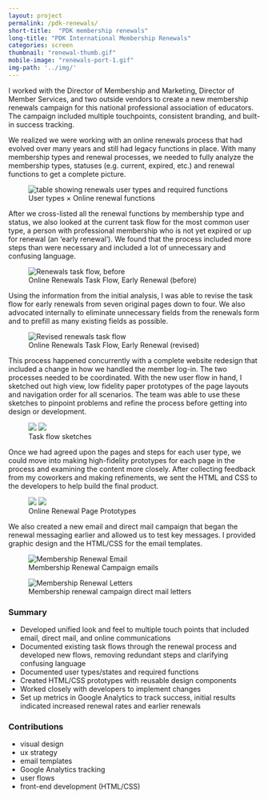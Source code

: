 ```yaml
---
layout: project
permalink: /pdk-renewals/
short-title:  "PDK membership renewals"
long-title: "PDK International Membership Renewals"
categories: screen
thumbnail: "renewal-thumb.gif"
mobile-image: "renewals-port-1.gif"
img-path: '../img/'
---
```

I worked with the Director of Membership and Marketing, Director of Member Services, and two outside vendors to create a new membership renewals campaign for this national professional association of educators. The campaign included multiple touchpoints, consistent branding, and built-in success tracking.

We realized we were working with an online renewals process that had evolved over many years and still had legacy functions in place. With many membership types and renewal processes, we needed to fully analyze the membership types, statuses (e.g. current, expired, etc.) and renewal functions to get a complete&nbsp;picture.
<figure>
	<img src="{{ page.img-path }}renewals-usertypes-functions.png" alt="table showing renewals user types and required functions" />
	<figcaption>User types &times; Online renewal functions</figcaption>
</figure>

After we cross-listed all the renewal functions by membership type and status, we also looked at the current task flow for the most common user type, a person with professional membership who is not yet expired or up for renewal (an &lsquo;early renewal&rsquo;). We found that the process included more steps than were necessary and included a lot of unnecessary and confusing language.
<figure>
	<img src="{{ page.img-path }}task-flow-before.png" alt="Renewals task flow, before" />
	<figcaption>Online Renewals Task Flow, Early Renewal (before)</figcaption>
</figure>
Using the information from the initial analysis, I was able to revise the task flow for early renewals from seven original pages down to four. We also advocated internally to eliminate unnecessary fields from the renewals form and to prefill as many existing fields as possible. 
<figure>
	<img src="{{ page.img-path }}renewals-task-flow-revised.gif" alt="Revised renewals task flow" />
	<figcaption>Online Renewals Task Flow, Early Renewal (revised)</figcaption>
</figure>
This process happened concurrently with a complete website redesign that included a change in how we handled the member log-in. The two processes needed to be coordinated. With the new user flow in hand, I sketched out high view, low fidelity paper prototypes of the page layouts and navigation order for all scenarios. The team was able to use these sketches to pinpoint problems and refine the process before getting into design or development.
<figure>
	<img src="{{ page.img-path }}task-flow-photo-2.jpg" class="img-halfsies">
	<img src="{{ page.img-path }}task-flow-photo.jpg" class="img-halfsies">
	<figcaption>Task flow sketches</figcaption>
</figure>
Once we had agreed upon the pages and steps for each user type, we could move into making high-fidelity prototypes for each page in the process and examining the content more closely. After collecting feedback from my coworkers and making refinements, we sent the HTML and CSS to the developers to help build the final product.
<figure> 
	<img src="{{ page.img-path }}expired-my-account-page.png" class="img-halfsies"/> 
	<img src="{{ page.img-path }}renewal-mockup-4.jpg" class="img-halfsies">
	<figcaption>Online Renewal Page Prototypes</figcaption>
</figure>
We also created a new email and direct mail campaign that began the renewal messaging earlier and allowed us to test key messages. I provided graphic design and the HTML/CSS for the email templates.
<figure>
	<img src="{{ page.img-path }}renewals-port-2.gif" alt="Membership Renewal Email" />
	<figcaption>
		Membership Renewal Campaign emails
	</figcaption>
</figure>
<figure>
	<img src="{{ page.img-path }}renewals-port-1.gif" alt="Membership Renewal Letters" />
	<figcaption>
		Membership renewal campaign direct mail letters
	</figcaption>
</figure>
<div class="project-meta">
	<h3>Summary</h3>
	<ul>
		<li>Developed unified look and feel to multiple touch points that included email, direct mail, and online communications 
		</li>
		<li>Documented existing task flows through the renewal process and developed new flows, removing redundant steps and clarifying confusing language
		</li>
		<li>Documented user types/states and required functions
		</li>
		<li>Created HTML/CSS prototypes with reusable design components
		</li>
		<li>Worked closely with developers to implement changes
		</li>
		<li>Set up metrics in Google Analytics to track success, initial results indicated increased renewal rates and earlier renewals
		</li>
	</ul>
	<div class="project-contributions"> <h3>Contributions</h3>
		<ul class="skill-pills">
			<li>visual design</li>
			<li>ux strategy</li>
			<li>email templates</li>
			<li>Google Analytics tracking</li>
			<li>user flows</li>
			<li>front-end development (HTML/CSS)</li>
		</ul>